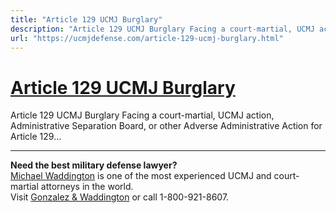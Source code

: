 ```yaml
---
title: "Article 129 UCMJ Burglary"
description: "Article 129 UCMJ Burglary Facing a court-martial, UCMJ action, Administrative Separation Board, or other Adverse Administrative Action for Article 129..."
url: "https://ucmjdefense.com/article-129-ucmj-burglary.html"
---
```


# [Article 129 UCMJ Burglary](https://ucmjdefense.com/article-129-ucmj-burglary.html)

Article 129 UCMJ Burglary Facing a court-martial, UCMJ action, Administrative Separation Board, or other Adverse Administrative Action for Article 129...

---

**Need the best military defense lawyer?**  
[Michael Waddington](https://ucmjdefense.com/attorneys/michael-stewart-waddington-partner.html) is one of the most experienced UCMJ and court-martial attorneys in the world.  
Visit [Gonzalez & Waddington](https://ucmjdefense.com) or call 1-800-921-8607.
